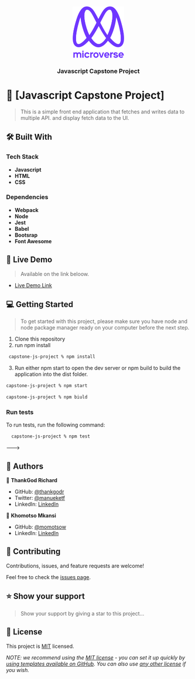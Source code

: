 <a name="readme-top"></a>



<div align="center">

  <img src="murple_logo.png" alt="logo" width="140"  height="auto" />
  <br/>

  <h3>Javascript Capstone Project</h3>

</div>

<!-- PROJECT DESCRIPTION -->

# 📖 [Javascript Capstone Project] <a name="about-project"></a>

> This is a simple front end application that fetches and writes data to multiple API. and display fetch data to the UI. 


## 🛠 Built With <a name="built-with"></a>

### Tech Stack <a name="tech-stack"></a>

- **Javascript**
- **HTML**
- **CSS**



<!-- Features -->

### Dependencies <a name="key-features"></a>

- **Webpack**
- **Node**
- **Jest**
- **Babel**
- **Bootsrap**
- **Font Awesome**

<!-- LIVE DEMO -->

## 🚀 Live Demo <a name="live-demo"></a>

> Available on the link beloow.

- [Live Demo Link](https://thangodr.github.io/capstone-js-project)

<!-- GETTING STARTED -->

## 💻 Getting Started <a name="getting-started"></a>

> To get started with this project, please make sure you have node and node package manager ready on your computer before the next step.

1. Clone this repository
2. run npm install
```sh
 capstone-js-project % npm install
```
3. Run either npm start to open the dev server or npm build to build the application into the dist folder.
```sh
capstone-js-project % npm start
```
```sh
capstone-js-project % npm biuld
```

### Run tests

To run tests, run the following command:


```sh
  capstone-js-project % npm test
```
--->



<!-- AUTHORS -->

## 👥 Authors <a name="authors"></a>


👤 **ThankGod Richard**

- GitHub: [@thankgodr](https://github.com/thankgodr)
- Twitter: [@manueketf](https://twitter.com/madueketf)
- LinkedIn: [LinkedIn](https://linkedin.com/in/thankgodr)

👤 **Khomotso Mkansi**

- GitHub: [@momotsow](https://github.com/momotsow)
- LinkedIn: [LinkedIn](https://linkedin.com/in/khomotso-prudence-mkansi-aa7794b7)

<!-- CONTRIBUTING -->

## 🤝 Contributing <a name="contributing"></a>

Contributions, issues, and feature requests are welcome!

Feel free to check the [issues page](../../issues/).

<!-- SUPPORT -->

## ⭐️ Show your support <a name="support"></a>

>Show your support by giving a star to this project...


<!-- LICENSE -->

## 📝 License <a name="license"></a>

This project is [MIT](./LICENSE) licensed.

_NOTE: we recommend using the [MIT license](https://choosealicense.com/licenses/mit/) - you can set it up quickly by [using templates available on GitHub](https://docs.github.com/en/communities/setting-up-your-project-for-healthy-contributions/adding-a-license-to-a-repository). You can also use [any other license](https://choosealicense.com/licenses/) if you wish._
